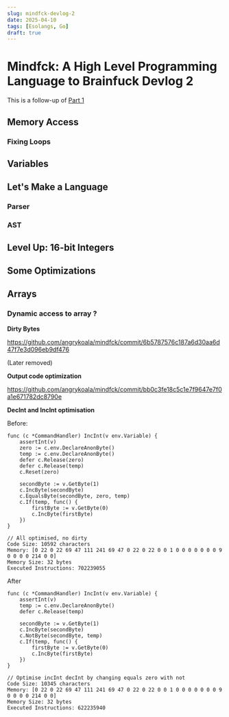 ```yaml
---
slug: mindfck-devlog-2
date: 2025-04-10
tags: [Esolangs, Go]
draft: true
---
```


# Mindfck: A High Level Programming Language to Brainfuck Devlog 2

This is a follow-up of [Part 1](../2025-03-10-mindfck-devlog-1/)

## Memory Access

### Fixing Loops

## Variables

## Let's Make a Language

### Parser

### AST

## Level Up: 16-bit Integers

## Some Optimizations

## Arrays

### Dynamic access to array ?

**Dirty Bytes**

https://github.com/angrykoala/mindfck/commit/6b5787576c187a6d30aa6d47f7e3d096eb9df476

(Later removed)

**Output code optimization**

https://github.com/angrykoala/mindfck/commit/bb0c3fe18c5c1e7f9647e7f0a1e671782dc8790e

**DecInt and IncInt optimisation**

Before:

```
func (c *CommandHandler) IncInt(v env.Variable) {
	assertInt(v)
	zero := c.env.DeclareAnonByte()
	temp := c.env.DeclareAnonByte()
	defer c.Release(zero)
	defer c.Release(temp)
	c.Reset(zero)

	secondByte := v.GetByte(1)
	c.IncByte(secondByte)
	c.EqualsByte(secondByte, zero, temp)
	c.If(temp, func() {
		firstByte := v.GetByte(0)
		c.IncByte(firstByte)
	})
}
```

```
// All optimised, no dirty
Code Size: 10592 characters
Memory: [0 22 0 22 69 47 111 241 69 47 0 22 0 22 0 0 1 0 0 0 0 0 0 0 9 0 0 0 0 214 0 0]
Memory Size: 32 bytes
Executed Instructions: 702239055
```

After

```
func (c *CommandHandler) IncInt(v env.Variable) {
	assertInt(v)
	temp := c.env.DeclareAnonByte()
	defer c.Release(temp)

	secondByte := v.GetByte(1)
	c.IncByte(secondByte)
	c.NotByte(secondByte, temp)
	c.If(temp, func() {
		firstByte := v.GetByte(0)
		c.IncByte(firstByte)
	})
}
```

```
// Optimise incInt decInt by changing equals zero with not
Code Size: 10345 characters
Memory: [0 22 0 22 69 47 111 241 69 47 0 22 0 22 0 0 1 0 0 0 0 0 0 0 9 0 0 0 0 214 0 0]
Memory Size: 32 bytes
Executed Instructions: 622235940
```

[^1]: [Wikipedia - Brainfuck Language Design](https://en.wikipedia.org/wiki/Brainfuck#Language_design)
[^2]: [Nayuki Brainfuck Interpreter](https://www.nayuki.io/page/brainfuck-interpreter-javascript)
[^3]: [The Go Programming Language](https://go.dev/)
[^4]: Using `#` as a debugging breakpoint is not unique to this interpreter, [kvbc's Brainfuck IDE](https://kvbc.github.io/bf-ide/) provides a similar feature.
[^5]: [esolangs.org Brainfuck algorithms](https://esolangs.org/wiki/Brainfuck_algorithms)
